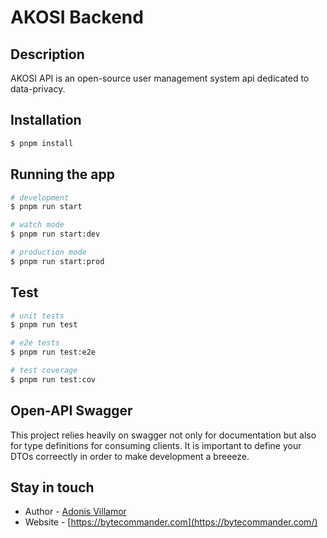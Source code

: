 # AKOSI Backend

## Description

AKOSI API is an open-source user management system api dedicated to data-privacy.

## Installation

```bash
$ pnpm install
```

## Running the app

```bash
# development
$ pnpm run start

# watch mode
$ pnpm run start:dev

# production mode
$ pnpm run start:prod
```

## Test

```bash
# unit tests
$ pnpm run test

# e2e tests
$ pnpm run test:e2e

# test coverage
$ pnpm run test:cov
```
## Open-API Swagger

This project relies heavily on swagger not only for documentation but also for type definitions for consuming clients. It is important to define your DTOs correectly in order to make development a breeeze.

## Stay in touch

- Author - [Adonis Villamor](https://bytecommander.com)
- Website - [https://bytecommander.com](https://bytecommander.com/)
